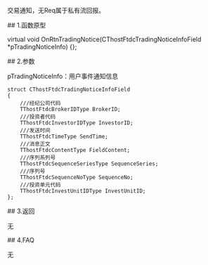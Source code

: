 <p>交易通知，无Req属于私有流回报。</p>
<span class="anchor" id="90de80a6-5685-4a18-ab71-0986e2c4fb00"></span>
## 1.函数原型
<p>virtual void OnRtnTradingNotice(CThostFtdcTradingNoticeInfoField *pTradingNoticeInfo) {};</p>
<span class="anchor" id="8c86331a-bdf2-48b2-9e68-9545d9e09f33"></span>
## 2.参数
<p>pTradingNoticeInfo：用户事件通知信息</p>
<pre><code>struct CThostFtdcTradingNoticeInfoField
{
    ///经纪公司代码
    TThostFtdcBrokerIDType BrokerID;
    ///投资者代码
    TThostFtdcInvestorIDType InvestorID;
    ///发送时间
    TThostFtdcTimeType SendTime;
    ///消息正文
    TThostFtdcContentType FieldContent;
    ///序列系列号
    TThostFtdcSequenceSeriesType SequenceSeries;
    ///序列号
    TThostFtdcSequenceNoType SequenceNo;
    ///投资单元代码
    TThostFtdcInvestUnitIDType InvestUnitID;
};
</code></pre>
<span class="anchor" id="2b6e53f5-8130-4b10-b901-3a785c85ac05"></span>
## 3.返回
<p>无</p>
<span class="anchor" id="f29265ed-3d59-43c8-9fee-3f436db860c5"></span>
## 4.FAQ
<p>无</p>
